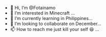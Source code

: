- 👋 Hi, I’m @Fotainamo
- 👀 I’m interested in Minecraft ...
- 🌱 I’m currently learning in Philippines...
- 💞️ I’m looking to collaborate on December...
- 📫 How to reach me just kill your self 😆 ...

<!---
Fotainamo/Fotainamo is a ✨ special ✨ repository because its `README.md` (this file) appears on your GitHub profile.
You can click the Preview link to take a look at your changes.
--->
